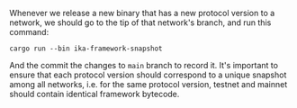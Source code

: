 Whenever we release a new binary that has a new protocol version to a network, we should go to the tip of that network's branch, and run this command:
```
cargo run --bin ika-framework-snapshot
```
And the commit the changes to `main` branch to record it.
It's important to ensure that each protocol version should correspond to a unique snapshot among all networks,
i.e. for the same protocol version, testnet and mainnet should contain identical framework bytecode.
